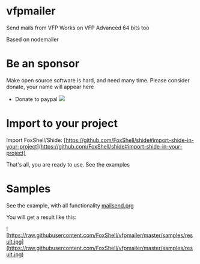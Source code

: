 # vfpmailer

Send mails from VFP
Works on VFP Advanced 64 bits too

Based on nodemailer


# Be an sponsor

Make open source software is hard, and need many time. Please consider donate, your name will appear here

* Donate to paypal [![](https://www.paypalobjects.com/en_US/i/btn/btn_donateCC_LG.gif)](https://www.paypal.com/cgi-bin/webscr?cmd=_s-xclick&hosted_button_id=XTUTKMVWCVQCJ&source=url)


# Import to your project 

Import FoxShell/Shide: [https://github.com/FoxShell/shide#import-shide-in-your-project](https://github.com/FoxShell/shide#import-shide-in-your-project)

That's all, you are ready to use. See the examples


# Samples

See the example, with all functionality [mailsend.prg](./samples/mailsend.prg)

You will get a result like this:

![https://raw.githubusercontent.com/FoxShell/vfpmailer/master/samples/result.jpg](https://raw.githubusercontent.com/FoxShell/vfpmailer/master/samples/result.jpg)
